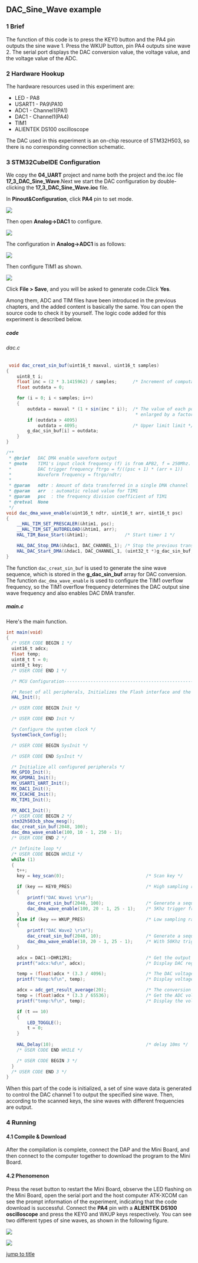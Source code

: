 ## DAC_Sine_Wave example<a name="brief"></a>

### 1 Brief
The function of this code is to press the KEY0 button and the PA4 pin outputs the sine wave 1. Press the WKUP button, pin PA4 outputs sine wave 2. The serial port displays the DAC conversion value, the voltage value, and the voltage value of the ADC.
### 2 Hardware Hookup
The hardware resources used in this experiment are:
+ LED - PA8
+ USART1 - PA9\PA10
+ ADC1 - Channel1(PA1)
+ DAC1 - Channel1(PA4)
+ TIM1
+ ALIENTEK DS100 oscilloscope

The DAC used in this experiment is an on-chip resource of STM32H503, so there is no corresponding connection schematic.

### 3 STM32CubeIDE Configuration


We copy the **04_UART** project and name both the project and the.ioc file **17_3_DAC_Sine_Wave**.Next we start the DAC configuration by double-clicking the **17_3_DAC_Sine_Wave.ioc** file.

In **Pinout&Configuration**, click **PA4** pin to set mode.

![](../../1_docs/3_figures/17_3_DAC_Sine_Wave/dac4.png)

Then open **Analog->DAC1** to configure.

![](../../1_docs/3_figures/17_3_DAC_Sine_Wave/dac8.png)

The configuration in **Analog->ADC1** is as follows:

![](../../1_docs/3_figures/17_3_DAC_Sine_Wave/dac9.png)

Then configure TIM1 as shown.

![](../../1_docs/3_figures/17_3_DAC_Sine_Wave/dac10.png)

Click **File > Save**, and you will be asked to generate code.Click **Yes**.

Among them, ADC and TIM files have been introduced in the previous chapters, and the added content is basically the same. You can open the source code to check it by yourself. The logic code added for this experiment is described below.

##### code
###### dac.c
```c#
 void dac_creat_sin_buf(uint16_t maxval, uint16_t samples)
{
    uint8_t i;
    float inc = (2 * 3.1415962) / samples;      /* Increment of computation (DAC SIN BUF points per cycle) */
    float outdata = 0;

    for (i = 0; i < samples; i++)
    {
        outdata = maxval * (1 + sin(inc * i));  /* The value of each point with a period of dots points is calculated,
                                                 * enlarged by a factor of maxval, and offset to the positive number region. */
        if (outdata > 4095)
            outdata = 4095;                     /* Upper limit limit */
        g_dac_sin_buf[i] = outdata;
    }
}

/**
 * @brief   DAC DMA enable waveform output
 * @note    TIM1's input clock frequency (f) is from APB2, f = 250Mhz.
 *          DAC trigger frequency ftrgo = f/((psc + 1) * (arr + 1))
 *          Waveform frequency = ftrgo/ndtr;
 *
 * @param   ndtr : Amount of data transferred in a single DMA channel
 * @param   arr  : automatic reload value for TIM1
 * @param   psc  : the frequency division coefficient of TIM1
 * @retval  None
 */
void dac_dma_wave_enable(uint16_t ndtr, uint16_t arr, uint16_t psc)
{
    __HAL_TIM_SET_PRESCALER(&htim1, psc);
    __HAL_TIM_SET_AUTORELOAD(&htim1, arr);
    HAL_TIM_Base_Start(&htim1);              /* Start timer 1 */

    HAL_DAC_Stop_DMA(&hdac1, DAC_CHANNEL_1); /* Stop the previous transmission first */
    HAL_DAC_Start_DMA(&hdac1, DAC_CHANNEL_1, (uint32_t *)g_dac_sin_buf, ndtr, DAC_ALIGN_12B_R);
}
```
The function ``dac_creat_sin_buf`` is used to generate the sine wave sequence, which is stored in the **g_dac_sin_buf** array for DAC conversion.
The function ``dac_dma_wave_enable`` is used to configure the TIM1 overflow frequency, so the TIM1 overflow frequency determines the DAC output sine wave frequency and also enables DAC DMA transfer.

##### main.c
Here's the main function.
```c#
int main(void)
{
  /* USER CODE BEGIN 1 */
  uint16_t adcx;
  float temp;
  uint8_t t = 0;
  uint8_t key;
  /* USER CODE END 1 */

  /* MCU Configuration--------------------------------------------------------*/

  /* Reset of all peripherals, Initializes the Flash interface and the Systick. */
  HAL_Init();

  /* USER CODE BEGIN Init */

  /* USER CODE END Init */

  /* Configure the system clock */
  SystemClock_Config();

  /* USER CODE BEGIN SysInit */

  /* USER CODE END SysInit */

  /* Initialize all configured peripherals */
  MX_GPIO_Init();
  MX_GPDMA1_Init();
  MX_USART1_UART_Init();
  MX_DAC1_Init();
  MX_ICACHE_Init();
  MX_TIM1_Init();

  MX_ADC1_Init();
  /* USER CODE BEGIN 2 */
  stm32h503cb_show_mesg();
  dac_creat_sin_buf(2048, 100);
  dac_dma_wave_enable(100, 10 - 1, 250 - 1);
  /* USER CODE END 2 */

  /* Infinite loop */
  /* USER CODE BEGIN WHILE */
  while (1)
  {
    t++;
    key = key_scan(0);                               /* Scan key */

    if (key == KEY0_PRES)                            /* High sampling rate, about 5Khz waveform */
    {
        printf("DAC Wave1 \r\n");
        dac_creat_sin_buf(2048, 100);                /* Generate a sequence of sine wave functions */
        dac_dma_wave_enable(100, 20 - 1, 25 - 1);    /* 5Khz trigger frequency, 100 points to obtain a sine wave of up to 5KHz. */
    }
    else if (key == WKUP_PRES)                       /* Low sampling rate, about 1Khz waveform */
    {
        printf("DAC Wave2 \r\n");
        dac_creat_sin_buf(2048, 10);                 /* Generate a sequence of sine wave functions */
        dac_dma_wave_enable(10, 20 - 1, 25 - 1);     /* With 50Khz trigger frequency and 10 points, a sine wave up to 50KHz can be obtained. */
    }

    adcx = DAC1->DHR12R1;                            /* Get the output status of DAC1_OUT1 */
    printf("adcx:%d\n", adcx);                       /* Display DAC register values */

    temp = (float)adcx * (3.3 / 4096);               /* The DAC voltage value is obtained */
    printf("temp:%f\n", temp);                       /* Display voltage value */

    adcx = adc_get_result_average(20);               /* The conversion result of ADC channel 1 is obtained */
    temp = (float)adcx * (3.3 / 65536);              /* Get the ADC voltage value (adc is 16bit) */
    printf("temp:%f\n", temp);                       /* Display the voltage value acquired by the ADC */

    if (t == 10)
    {
        LED_TOGGLE();
        t = 0;
    }
    
    HAL_Delay(10);                                   /* delay 10ms */
    /* USER CODE END WHILE */

    /* USER CODE BEGIN 3 */
  }
  /* USER CODE END 3 */
}
```
When this part of the code is initialized, a set of sine wave data is generated to control the DAC channel 1 to output the specified sine wave. Then, according to the scanned keys, the sine waves with different frequencies are output.


### 4 Running
#### 4.1 Compile & Download
After the compilation is complete, connect the DAP and the Mini Board, and then connect to the computer together to download the program to the Mini Board.
#### 4.2 Phenomenon
Press the reset button to restart the Mini Board, observe the LED flashing on the Mini Board, open the serial port and the host computer ATK-XCOM can see the prompt information of the experiment, indicating that the code download is successful. Connect the **PA4** pin with a **ALIENTEK DS100 oscilloscope** and press the KEY0 and WKUP keys respectively. You can see two different types of sine waves, as shown in the following figure.

![](../../1_docs/3_figures/17_3_DAC_Sine_Wave/dac12.png)

![](../../1_docs/3_figures/17_3_DAC_Sine_Wave/dac11.png)

[jump to title](#brief)